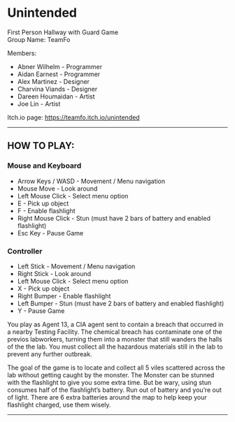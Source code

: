 # Unintended
First Person Hallway with Guard Game <br />
Group Name: TeamFo <br />

Members:<br />
* Abner Wilhelm - Programmer<br />
* Aidan Earnest - Programmer<br />
* Alex Martinez - Designer<br />
* Charvina Viands - Designer<br />
* Dareen Houmaidan - Artist<br />
* Joe Lin - Artist<br />

Itch.io page: https://teamfo.itch.io/unintended <br />

-------------------------------------------

## HOW TO PLAY:<br />

### Mouse and Keyboard<br />
- Arrow Keys / WASD - Movement / Menu navigation<br />
- Mouse Move - Look around<br />
- Left Mouse Click - Select menu option<br />
- E - Pick up object<br />
- F - Enable flashlight<br />
- Right Mouse Click - Stun (must have 2 bars of battery and enabled flashlight)<br />
- Esc Key - Pause Game<br />

### Controller<br />
- Left Stick - Movement / Menu navigation<br />
- Right Stick - Look around<br />
- Left Mouse Click - Select menu option<br />
- X - Pick up object<br />
- Right Bumper - Enable flashlight<br />
- Left Bumper - Stun (must have 2 bars of battery and enabled flashlight)<br />
- Y - Pause Game<br />


You play as Agent 13, a CIA agent sent to contain a breach that
occurred in a nearby Testing Facility. The chemical breach has 
contaminate one of the previos labworkers, turning them into a 
monster that still wanders the halls of the the lab. You must 
collect all the hazardous materials still in the lab to prevent 
any further outbreak.<br />

The goal of the game is to locate and collect all 5 viles scattered 
across the lab without getting caught by the monster. The Monster 
can be stunned with the flashlight to give you some extra time. 
But be wary, using stun consumes half of the flashlight’s battery. 
Run out of battery and you’re out of light. There are 6 extra 
batteries around the map to help keep your flashlight charged,
use them wisely.<br />

-------------------------------------------
